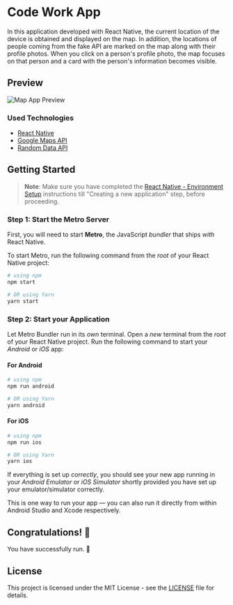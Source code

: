 # Code Work App

In this application developed with React Native, the current location of the device is obtained and displayed on the map. In addition, the locations of people coming from the fake API are marked on the map along with their profile photos. When you click on a person's profile photo, the map focuses on that person and a card with the person's information becomes visible.

## Preview

![Map App Preview](./assets/ios.gif)

### Used Technologies

- [React Native](https://reactnative.dev/)
- [Google Maps API](https://developers.google.com/maps/documentation/javascript/get-api-key)
- [Random Data API](https://random-data-api.com/)

## Getting Started

> **Note**: Make sure you have completed the [React Native - Environment Setup](https://reactnative.dev/docs/environment-setup) instructions till "Creating a new application" step, before proceeding.

### Step 1: Start the Metro Server

First, you will need to start **Metro**, the JavaScript _bundler_ that ships _with_ React Native.

To start Metro, run the following command from the _root_ of your React Native project:

```bash
# using npm
npm start

# OR using Yarn
yarn start
```

### Step 2: Start your Application

Let Metro Bundler run in its _own_ terminal. Open a _new_ terminal from the _root_ of your React Native project. Run the following command to start your _Android_ or _iOS_ app:

#### For Android

```bash
# using npm
npm run android

# OR using Yarn
yarn android
```

#### For iOS

```bash
# using npm
npm run ios

# OR using Yarn
yarn ios
```

If everything is set up _correctly_, you should see your new app running in your _Android Emulator_ or _iOS Simulator_ shortly provided you have set up your emulator/simulator correctly.

This is one way to run your app — you can also run it directly from within Android Studio and Xcode respectively.

## Congratulations! :tada:

You have successfully run. :partying_face:

## License

This project is licensed under the MIT License - see the [LICENSE](LICENSE) file for details.
